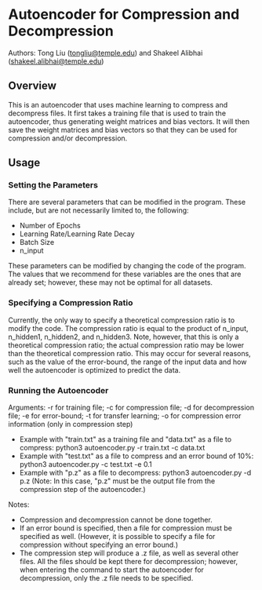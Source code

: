 # Autoencoder for Compression and Decompression
Authors: Tong Liu (tongliu@temple.edu) and Shakeel Alibhai (shakeel.alibhai@temple.edu)

## Overview
This is an autoencoder that uses machine learning to compress and decompress files. It first takes a training file that is used to train the autoencoder, thus generating weight matrices and bias vectors. It will then save the weight matrices and bias vectors so that they can be used for compression and/or decompression.

## Usage
### Setting the Parameters
There are several parameters that can be modified in the program. These include, but are not necessarily limited to, the following:

* Number of Epochs
* Learning Rate/Learning Rate Decay
* Batch Size
* n_input

These parameters can be modified by changing the code of the program. The values that we recommend for these variables are the ones that are already set; however, these may not be optimal for all datasets.

### Specifying a Compression Ratio
Currently, the only way to specify a theoretical compression ratio is to modify the code. The compression ratio is equal to the product of n_input, n_hidden1, n_hidden2, and n_hidden3. Note, however, that this is only a theoretical compression ratio; the actual compression ratio may be lower than the theoretical compression ratio. This may occur for several reasons, such as the value of the error-bound, the range of the input data and how well the autoencoder is optimized to predict the data.

### Running the Autoencoder
Arguments: -r for training file; -c for compression file; -d for decompression file; -e for error-bound; -t for transfer learning; -o for compression error information (only in compression step)

* Example with "train.txt" as a training file and "data.txt" as a file to compress: python3 autoencoder.py -r train.txt -c data.txt
* Example with "test.txt" as a file to compress and an error bound of 10%: python3 autoencoder.py -c test.txt -e 0.1
* Example with "p.z" as a file to decompress: python3 autoencoder.py -d p.z (Note: In this case, "p.z" must be the output file from the compression step of the autoencoder.)

Notes:
* Compression and decompression cannot be done together.
* If an error bound is specified, then a file for compression must be specified as well. (However, it is possible to specify a file for compression without specifying an error bound.)
* The compression step will produce a .z file, as well as several other files. All the files should be kept there for decompression; however, when entering the command to start the autoencoder for decompression, only the .z file needs to be specified.
